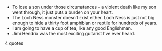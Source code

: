  - To lose a son under those circumstances – a violent death like my son went through, it just puts a burden on your heart.
 - The Loch Ness monster doesn’t exist either. Loch Ness is just not big enough to hide a thirty foot amphibian or reptile for hundreds of years.
 - I am going to have a cup of tea, like any good Englishman.
 - Jimi Hendrix was the most exciting guitarist I’ve ever heard.

4 quotes